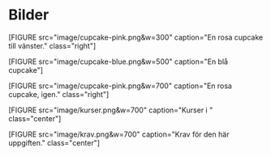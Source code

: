 Bilder
=========================================================

[FIGURE src="image/cupcake-pink.png&w=300" caption="En rosa cupcake till vänster." class="right"]

[FIGURE src="image/cupcake-blue.png&w=500" caption="En blå cupcake"]

[FIGURE src="image/cupcake-pink.png&w=700" caption="En rosa cupcake, igen." class="right"]

[FIGURE src="image/kurser.png&w=700" caption="Kurser i " class="center"]

[FIGURE src="image/krav.png&w=700" caption="Krav för den här uppgiften." class="center"]
